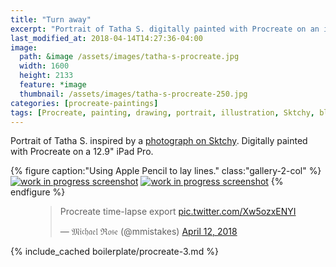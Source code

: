 ```yaml
---
title: "Turn away"
excerpt: "Portrait of Tatha S. digitally painted with Procreate on an iPad."
last_modified_at: 2018-04-14T14:27:36-04:00
image: 
  path: &image /assets/images/tatha-s-procreate.jpg
  width: 1600
  height: 2133
  feature: *image
  thumbnail: /assets/images/tatha-s-procreate-250.jpg
categories: [procreate-paintings]
tags: [Procreate, painting, drawing, portrait, illustration, Sktchy, black and white, time lapse]
---
```


Portrait of Tatha S. inspired by a [photograph on Sktchy](http://sktchy.com/Eoee2D ). Digitally painted with Procreate on a 12.9" iPad Pro.

{% figure caption:"Using Apple Pencil to lay lines." class:"gallery-2-col" %}
[![work in progress screenshot](/assets/images/tatha-s-progress-1.jpg)](/assets/images/tatha-s-progress-1-lg.jpg)
[![work in progress screenshot](/assets/images/tatha-s-progress-2.jpg)](/assets/images/tatha-s-progress-2-lg.jpg)
{% endfigure %}

<figure>
  <blockquote class="twitter-tweet" data-conversation="none" data-lang="en"><p lang="en" dir="ltr">Procreate time-lapse export <a href="https://t.co/Xw5ozxENYI">pic.twitter.com/Xw5ozxENYI</a></p>&mdash; 𝔐𝔦𝔠𝔥𝔞𝔢𝔩 ℜ𝔬𝔰𝔢 (@mmistakes) <a href="https://twitter.com/mmistakes/status/984246043511607297?ref_src=twsrc%5Etfw">April 12, 2018</a></blockquote>
  <script async src="https://platform.twitter.com/widgets.js" charset="utf-8"></script>
</figure>

{% include_cached boilerplate/procreate-3.md %}
